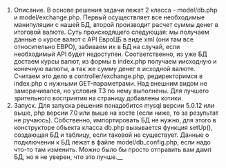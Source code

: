 1. Описание.
 В основе решения задачи лежат 2 класса - model/db.php и model/exchange.php. Первый осуществляет все необходимые манипуляции с нашей БД, второй производит расчет суммы денег в итоговой валюте. Суть происходящего следующая: мы получаем данные о курсе валют с API ЕвроЦБ в виде xml (они там все относительно ЕВРО), забиваем их в БД на случай, если необходимый API будет недоступен. Соответственно, из уже БД достаем курсы валют, из формы в index.php получаем иисходную и конечную валюты, а так же сумму денег в исходной валюте. Считаем это дело в controller/exchange.php, редиректоримся в index.php с нужными GET-параметрами. Над внешним видом не заморачивался, но условия ТЗ по нему выполнены. Для лучшего зрительного восприятия на страницу добавлены котики. 
2. Запуск.
 Для запуска решения понадобится mysql версии 5.0.12 или выше, php версии 7.0 или выше на хосте (если ниже, то за результат не ручаюсь). Собственно, импортировать БД не нужно, для этого в конструкторе объекта класса db.php вызывается функция setUp(), создающая БД и таблицу, если таковой не существует. Данные о подключении к БД лежат в файле model/db_config.php, если надо что-то там изменить. Можно было бы просто отправить вам дамп БД, но я не уверен, что это лучше.__